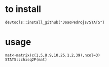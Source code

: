 
# to install


```{r eval=FALSE, include=FALSE}
devtools::install_github("JoaoPedrojs/STATS")
```

# usage

```{r}
mat<-matrix(c(1,5,8,9,10,25,1,2,39),ncol=3)
STATS::chisq2P(mat)
```

